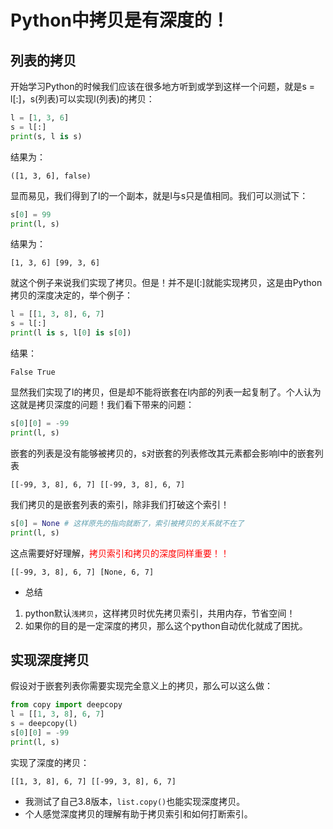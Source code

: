 # Python中拷贝是有深度的！

## 列表的拷贝
开始学习Python的时候我们应该在很多地方听到或学到这样一个问题，就是s = l[:]，s(列表)可以实现l(列表)的拷贝：

```python
l = [1, 3, 6]
s = l[:]
print(s, l is s)
```
结果为：
```
([1, 3, 6], false)
```
显而易见，我们得到了l的一个副本，就是l与s只是值相同。我们可以测试下：
```python
s[0] = 99
print(l, s)
```
结果为：
```
[1, 3, 6] [99, 3, 6]
```
就这个例子来说我们实现了拷贝。但是！并不是l[:]就能实现拷贝，这是由Python拷贝的深度决定的，举个例子：
```python
l = [[1, 3, 8], 6, 7]
s = l[:]
print(l is s, l[0] is s[0])
```
结果：
```
False True
```
显然我们实现了l的拷贝，但是却不能将嵌套在l内部的列表一起复制了。个人认为这就是拷贝深度的问题！我们看下带来的问题：
```python
s[0][0] = -99
print(l, s)
```
嵌套的列表是没有能够被拷贝的，s对嵌套的列表修改其元素都会影响l中的嵌套列表
```
[[-99, 3, 8], 6, 7] [[-99, 3, 8], 6, 7]
```
我们拷贝的是嵌套列表的索引，除非我们打破这个索引！
```python
s[0] = None # 这样原先的指向就断了，索引被拷贝的关系就不在了
print(l, s)
```
这点需要好好理解，<font color='red'>拷贝索引和拷贝的深度同样重要！！</font>
```
[[-99, 3, 8], 6, 7] [None, 6, 7]
```

+ 总结
1. python默认`浅拷贝`，这样拷贝时优先拷贝索引，共用内存，节省空间！
2. 如果你的目的是一定深度的拷贝，那么这个python自动优化就成了困扰。

## 实现深度拷贝
假设对于嵌套列表你需要实现完全意义上的拷贝，那么可以这么做：
```python
from copy import deepcopy
l = [[1, 3, 8], 6, 7]
s = deepcopy(l)
s[0][0] = -99
print(l, s)
```
实现了深度的拷贝：
```
[[1, 3, 8], 6, 7] [[-99, 3, 8], 6, 7]
```
+ 我测试了自己3.8版本，`list.copy()`也能实现深度拷贝。
+ 个人感觉深度拷贝的理解有助于拷贝索引和如何打断索引。